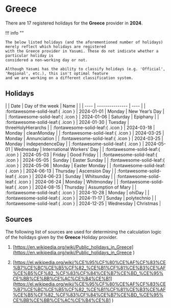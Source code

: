 # Greece

There are 17 registered holidays for the **Greece** provider in **2024**.

!!! info ""

    The below listed holidays (and the aforementioned number of holidays) merely reflect which holidays are registered
    with the Greece provider in Yasumi. These do not indicate whether a particular holiday is
    considered a non-working day or not.

    Although Yasumi has the ability to classify holidays (e.g. 'Official', 'Regional', etc.), this isn't optimal feature
    and we are working on a different classification system.

## Holidays

| | Date | Day of the week | Name |
| | ---- | --------------- | ---- |
| :fontawesome-solid-leaf:{ .icon } | 2024-01-01 | Monday | New Year’s Day |
| :fontawesome-solid-leaf:{ .icon } | 2024-01-06 | Saturday | Epiphany |
| :fontawesome-solid-leaf:{ .icon } | 2024-01-30 | Tuesday | threeHolyHierarchs |
| :fontawesome-solid-leaf:{ .icon } | 2024-03-18 | Monday | cleanMonday |
| :fontawesome-solid-leaf:{ .icon } | 2024-03-25 | Monday | Annunciation |
| :fontawesome-solid-leaf:{ .icon } | 2024-03-25 | Monday | independenceDay |
| :fontawesome-solid-leaf:{ .icon } | 2024-05-01 | Wednesday | International Workers’ Day |
| :fontawesome-solid-leaf:{ .icon } | 2024-05-03 | Friday | Good Friday |
| :fontawesome-solid-leaf:{ .icon } | 2024-05-05 | Sunday | Easter Sunday |
| :fontawesome-solid-leaf:{ .icon } | 2024-05-06 | Monday | Easter Monday |
| :fontawesome-solid-leaf:{ .icon } | 2024-06-13 | Thursday | Ascension Day |
| :fontawesome-solid-leaf:{ .icon } | 2024-06-23 | Sunday | Whitsunday |
| :fontawesome-solid-leaf:{ .icon } | 2024-06-24 | Monday | Whitmonday |
| :fontawesome-solid-leaf:{ .icon } | 2024-08-15 | Thursday | Assumption of Mary |
| :fontawesome-solid-leaf:{ .icon } | 2024-10-28 | Monday | ohiDay |
| :fontawesome-solid-leaf:{ .icon } | 2024-11-17 | Sunday | polytechnio |
| :fontawesome-solid-leaf:{ .icon } | 2024-12-25 | Wednesday | Christmas |

## Sources

The following list of sources are used for determining the calculation logic of
the holidays given by the **Greece** Holiday provider.


1. [https://en.wikipedia.org/wiki/Public_holidays_in_Greece](https://en.wikipedia.org/wiki/Public_holidays_in_Greece )
   
1. [https://el.wikipedia.org/wiki/%CE%95%CF%80%CE%AF%CF%83%CE%B7%CE%BC%CE%B5%CF%82_%CE%B1%CF%81%CE%B3%CE%AF%CE%B5%CF%82_%CF%83%CF%84%CE%B7%CE%BD_%CE%95%CE%BB%CE%BB%CE%AC%CE%B4%CE%B1](https://el.wikipedia.org/wiki/%CE%95%CF%80%CE%AF%CF%83%CE%B7%CE%BC%CE%B5%CF%82_%CE%B1%CF%81%CE%B3%CE%AF%CE%B5%CF%82_%CF%83%CF%84%CE%B7%CE%BD_%CE%95%CE%BB%CE%BB%CE%AC%CE%B4%CE%B1 )
   